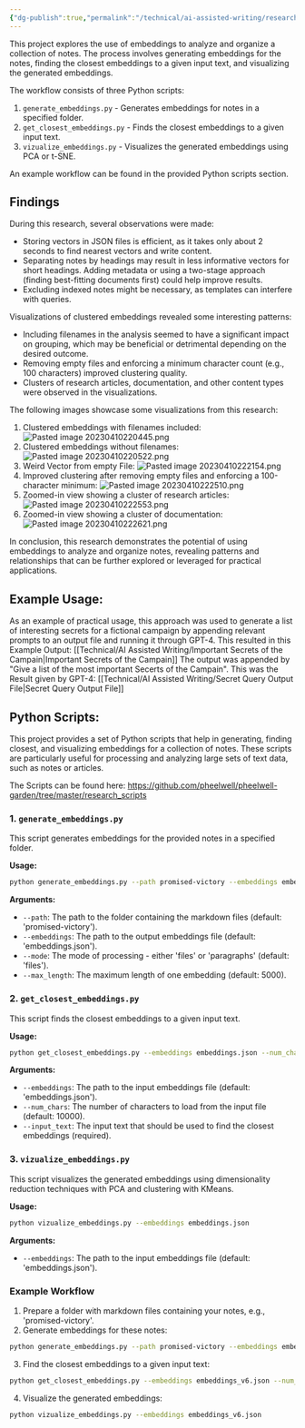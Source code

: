 ```yaml
---
{"dg-publish":true,"permalink":"/technical/ai-assisted-writing/research-on-embeddings-for-notes/","noteIcon":"Technical","created":"2023-04-10T20:06:31.233+02:00","updated":"2023-04-11T00:00:04.253+02:00"}
---
```


This project explores the use of embeddings to analyze and organize a collection of notes. The process involves generating embeddings for the notes, finding the closest embeddings to a given input text, and visualizing the generated embeddings.

The workflow consists of three Python scripts:

1. `generate_embeddings.py` - Generates embeddings for notes in a specified folder.
2. `get_closest_embeddings.py` - Finds the closest embeddings to a given input text.
3. `vizualize_embeddings.py` - Visualizes the generated embeddings using PCA or t-SNE.

An example workflow can be found in the provided Python scripts section.

## Findings
During this research, several observations were made:

- Storing vectors in JSON files is efficient, as it takes only about 2 seconds to find nearest vectors and write content.
- Separating notes by headings may result in less informative vectors for short headings. Adding metadata or using a two-stage approach (finding best-fitting documents first) could help improve results.
- Excluding indexed notes might be necessary, as templates can interfere with queries.

Visualizations of clustered embeddings revealed some interesting patterns:

- Including filenames in the analysis seemed to have a significant impact on grouping, which may be beneficial or detrimental depending on the desired outcome.
- Removing empty files and enforcing a minimum character count (e.g., 100 characters) improved clustering quality.
- Clusters of research articles, documentation, and other content types were observed in the visualizations.

The following images showcase some visualizations from this research:

1. Clustered embeddings with filenames included:
![Pasted image 20230410220445.png](/img/user/Pasted%20image%2020230410220445.png)
2. Clustered embeddings without filenames:
![Pasted image 20230410220522.png](/img/user/Pasted%20image%2020230410220522.png)
3. Weird Vector from empty File:
![Pasted image 20230410222154.png](/img/user/Pasted%20image%2020230410222154.png)
4. Improved clustering after removing empty files and enforcing a 100-character minimum:
![Pasted image 20230410222510.png](/img/user/Pasted%20image%2020230410222510.png)
5. Zoomed-in view showing a cluster of research articles:
![Pasted image 20230410222553.png](/img/user/Pasted%20image%2020230410222553.png)
6. Zoomed-in view showing a cluster of documentation:
![Pasted image 20230410222621.png](/img/user/Pasted%20image%2020230410222621.png)

In conclusion, this research demonstrates the potential of using embeddings to analyze and organize notes, revealing patterns and relationships that can be further explored or leveraged for practical applications.


## Example Usage:
As an example of practical usage, this approach was used to generate a list of interesting secrets for a fictional campaign by appending relevant prompts to an output file and running it through GPT-4.
This resulted in this Example Output: [[Technical/AI Assisted Writing/Important Secrets of the Campain\|Important Secrets of the Campain]]
The output was appended by "Give a list of the most important Secerts of the Campain". This was the Result given by GPT-4: [[Technical/AI Assisted Writing/Secret Query Output File\|Secret Query Output File]]


## Python Scripts:

This project provides a set of Python scripts that help in generating, finding closest, and visualizing embeddings for a collection of notes. These scripts are particularly useful for processing and analyzing large sets of text data, such as notes or articles.

The Scripts can be found here: https://github.com/pheelwell/pheelwell-garden/tree/master/research_scripts

### 1. `generate_embeddings.py`

This script generates embeddings for the provided notes in a specified folder.

**Usage:**

```bash
python generate_embeddings.py --path promised-victory --embeddings embeddings_v6.json --mode files --max_length 2000
```

**Arguments:**

- `--path`: The path to the folder containing the markdown files (default: 'promised-victory').
- `--embeddings`: The path to the output embeddings file (default: 'embeddings.json').
- `--mode`: The mode of processing - either 'files' or 'paragraphs' (default: 'files').
- `--max_length`: The maximum length of one embedding (default: 5000).

### 2. `get_closest_embeddings.py`

This script finds the closest embeddings to a given input text.

**Usage:**

```bash
python get_closest_embeddings.py --embeddings embeddings.json --num_chars 10000 --input_text "this is a test"
```

**Arguments:**

- `--embeddings`: The path to the input embeddings file (default: 'embeddings.json').
- `--num_chars`: The number of characters to load from the input file (default: 10000).
- `--input_text`: The input text that should be used to find the closest embeddings (required).

### 3. `vizualize_embeddings.py`

This script visualizes the generated embeddings using dimensionality reduction techniques with PCA and clustering with KMeans.

**Usage:**

```bash
python vizualize_embeddings.py --embeddings embeddings.json
```

**Arguments:**

- `--embeddings`: The path to the input embeddings file (default: 'embeddings.json').

### Example Workflow

1. Prepare a folder with markdown files containing your notes, e.g., 'promised-victory'.
2. Generate embeddings for these notes:

```bash
python generate_embeddings.py --path promised-victory --embeddings embeddings_v6.json --mode files --max_length 2000
```

3. Find the closest embeddings to a given input text:

```bash
python get_closest_embeddings.py --embeddings embeddings_v6.json --num_chars 10000 --input_text "this is a test"
```

4. Visualize the generated embeddings:

```bash
python vizualize_embeddings.py --embeddings embeddings_v6.json
```
